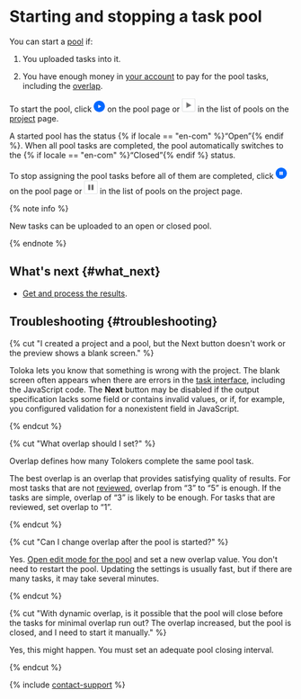 # Starting and stopping a task pool

You can start a [pool](../../glossary.md#pool) if:

1. You uploaded tasks into it.

1. You have enough money in [your account](budget.md) to pay for the pool tasks, including the [overlap](../../glossary.md#overlap).

To start the pool, click ![](../_images/other/b-start-pool.png) on the pool page or ![](../_images/tutorials/content-moderation/pool-action-play.png) in the list of pools on the [project](../../glossary.md#project) page.

A started pool has the status {% if locale == "en-com" %}“Open”{% endif %}. When all pool tasks are completed, the pool automatically switches to the {% if locale == "en-com" %}“Closed”{% endif %} status.

To stop assigning the pool tasks before all of them are completed, click ![](../_images/other/b-pause-pool.png) on the pool page or ![](../_images/tutorials/content-moderation/pool-action-pause.png) in the list of pools on the project page.

{% note info %}

New tasks can be uploaded to an open or closed pool.

{% endnote %}

## What's next {#what_next}

- [Get and process the results](result-of-eval.md).

## Troubleshooting {#troubleshooting}

{% cut "I created a project and a pool, but the Next button doesn't work or the preview shows a blank screen." %}

Toloka lets you know that something is wrong with the project. The blank screen often appears when there are errors in the [task interface](../../glossary.md#task-interface), including the JavaScript code. The **Next** button may be disabled if the output specification lacks some field or contains invalid values, or if, for example, you configured validation for a nonexistent field in JavaScript.

{% endcut %}

{% cut "What overlap should I set?" %}

Overlap defines how many Tolokers complete the same pool task.

The best overlap is an overlap that provides satisfying quality of results. For most tasks that are not [reviewed](../../glossary.md#left-off-acceptance), overlap from “3” to “5” is enough. If the tasks are simple, overlap of “3” is likely to be enough. For tasks that are reviewed, set overlap to “1”.

{% endcut %}

{% cut "Can I change overlap after the pool is started?" %}

Yes. [Open edit mode for the pool](pool-edit.md) and set a new overlap value. You don't need to restart the pool. Updating the settings is usually fast, but if there are many tasks, it may take several minutes.

{% endcut %}

{% cut "With dynamic overlap, is it possible that the pool will close before the tasks for minimal overlap run out? The overlap increased, but the pool is closed, and I need to start it manually." %}

Yes, this might happen. You must set an adequate pool closing interval.

{% endcut %}

{% include [contact-support](../_includes/contact-support-help.md) %}